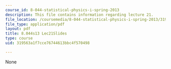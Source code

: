 ```yaml
---
course_id: 8-044-statistical-physics-i-spring-2013
description: This file contains information regarding lecture 21.
file_location: /coursemedia/8-044-statistical-physics-i-spring-2013/319563a1f7cce76744613bbc4f570498_MIT8_044S13_L21.pdf
file_type: application/pdf
layout: pdf
title: 8.044s13 Lec21Slides
type: course
uid: 319563a1f7cce76744613bbc4f570498

---
```

None